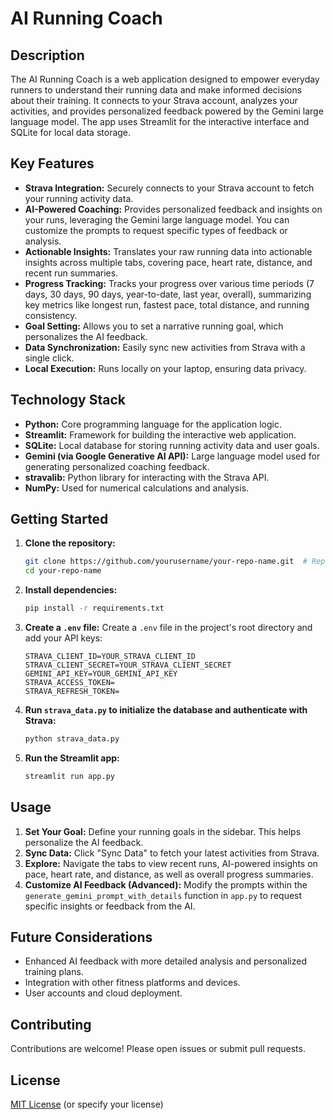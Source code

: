 # AI Running Coach

## Description

The AI Running Coach is a web application designed to empower everyday runners to understand their running data and make informed decisions about their training.  It connects to your Strava account, analyzes your activities, and provides personalized feedback powered by the Gemini large language model.  The app uses Streamlit for the interactive interface and SQLite for local data storage.

## Key Features

*   **Strava Integration:** Securely connects to your Strava account to fetch your running activity data.
*   **AI-Powered Coaching:**  Provides personalized feedback and insights on your runs, leveraging the Gemini large language model. You can customize the prompts to request specific types of feedback or analysis.
*   **Actionable Insights:** Translates your raw running data into actionable insights across multiple tabs, covering pace, heart rate, distance, and recent run summaries.
*   **Progress Tracking:**  Tracks your progress over various time periods (7 days, 30 days, 90 days, year-to-date, last year, overall), summarizing key metrics like longest run, fastest pace, total distance, and running consistency.
*   **Goal Setting:** Allows you to set a narrative running goal, which personalizes the AI feedback.
*   **Data Synchronization:**  Easily sync new activities from Strava with a single click.
*   **Local Execution:** Runs locally on your laptop, ensuring data privacy.

## Technology Stack

*   **Python:** Core programming language for the application logic.
*   **Streamlit:**  Framework for building the interactive web application.
*   **SQLite:** Local database for storing running activity data and user goals.
*   **Gemini (via Google Generative AI API):**  Large language model used for generating personalized coaching feedback.
*   **stravalib:** Python library for interacting with the Strava API.
*   **NumPy:** Used for numerical calculations and analysis.

## Getting Started

1.  **Clone the repository:**
    ```bash
    git clone https://github.com/yourusername/your-repo-name.git  # Replace with your repo URL
    cd your-repo-name
    ```
2.  **Install dependencies:**
    ```bash
    pip install -r requirements.txt
    ```
3.  **Create a `.env` file:**
    Create a `.env` file in the project's root directory and add your API keys:
    ```
    STRAVA_CLIENT_ID=YOUR_STRAVA_CLIENT_ID
    STRAVA_CLIENT_SECRET=YOUR_STRAVA_CLIENT_SECRET
    GEMINI_API_KEY=YOUR_GEMINI_API_KEY
    STRAVA_ACCESS_TOKEN=
    STRAVA_REFRESH_TOKEN=

    ```
4.  **Run `strava_data.py` to initialize the database and authenticate with Strava:**
    ```bash
    python strava_data.py
    ```
5.  **Run the Streamlit app:**
    ```bash
    streamlit run app.py
    ```


## Usage

1.  **Set Your Goal:**  Define your running goals in the sidebar. This helps personalize the AI feedback.
2.  **Sync Data:** Click "Sync Data" to fetch your latest activities from Strava.
3.  **Explore:** Navigate the tabs to view recent runs, AI-powered insights on pace, heart rate, and distance, as well as overall progress summaries.
4.  **Customize AI Feedback (Advanced):**  Modify the prompts within the `generate_gemini_prompt_with_details` function in `app.py` to request specific insights or feedback from the AI.


## Future Considerations

*   Enhanced AI feedback with more detailed analysis and personalized training plans.
*   Integration with other fitness platforms and devices.
*   User accounts and cloud deployment.

## Contributing

Contributions are welcome!  Please open issues or submit pull requests.


## License

[MIT License](https://choosealicense.com/licenses/mit/)  (or specify your license)